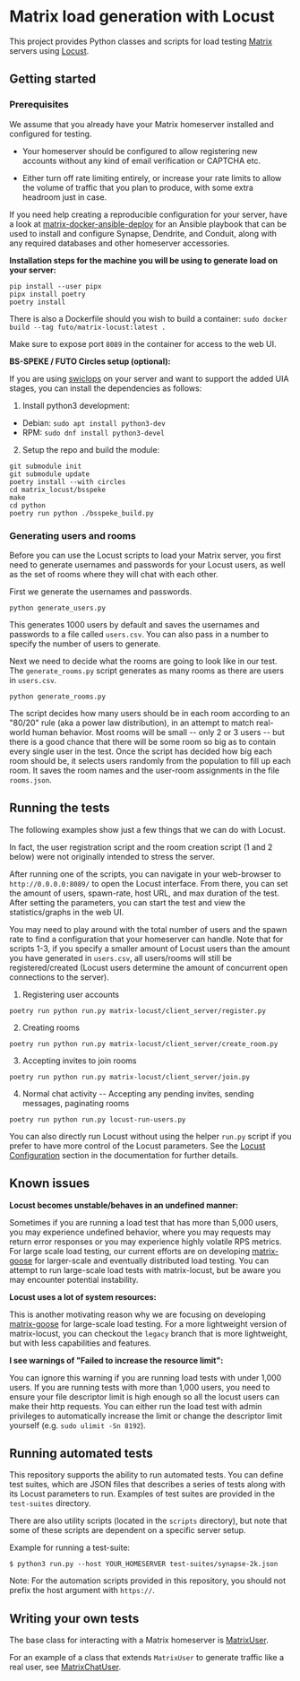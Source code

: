 # Matrix load generation with Locust

This project provides Python classes and scripts for load testing
[Matrix](https://matrix.org/) servers using [Locust](https://locust.io/).

## Getting started

### Prerequisites

We assume that you already have your Matrix homeserver installed and
configured for testing.

* Your homeserver should be configured to allow registering new accounts
  without any kind of email verification or CAPTCHA etc.

* Either turn off rate limiting entirely, or increase your rate limits
  to allow the volume of traffic that you plan to produce, with some
  extra headroom just in case.

If you need help creating a reproducible configuration for your server,
have a look at [matrix-docker-ansible-deploy](https://github.com/spantaleev/matrix-docker-ansible-deploy)
for an Ansible playbook that can be used to install and configure Synapse,
Dendrite, and Conduit, along with any required databases and other
homeserver accessories.

**Installation steps for the machine you will be using to generate load on your
server:**
```console
pip install --user pipx
pipx install poetry
poetry install
```

There is also a Dockerfile should you wish to build a container:
```sudo docker build --tag futo/matrix-locust:latest .```

Make sure to expose port `8089` in the container for access to the web UI.

**BS-SPEKE / FUTO Circles setup (optional):**

If you are using [swiclops](https://gitlab.futo.org/cvwright/swiclops) on your
server and want to support the added UIA stages, you can install the
dependencies as follows:
1. Install python3 development:
  * Debian: `sudo apt install python3-dev`
  * RPM: `sudo dnf install python3-devel`
2. Setup the repo and build the module:
```console
git submodule init
git submodule update
poetry install --with circles
cd matrix_locust/bsspeke
make
cd python
poetry run python ./bsspeke_build.py
```

### Generating users and rooms

Before you can use the Locust scripts to load your Matrix server, you
first need to generate usernames and passwords for your Locust users,
as well as the set of rooms where they will chat with each other.

First we generate the usernames and passwords.

```console
python generate_users.py
```

This generates 1000 users by default and saves the usernames and passwords to
a file called `users.csv`. You can also pass in a number to specify the number
of users to generate.

Next we need to decide what the rooms are going to look like in our test.
The `generate_rooms.py` script generates as many rooms as there are users
in `users.csv`.

```console
python generate_rooms.py
```

The script decides how many users should be in each room according to an "80/20"
rule (aka a power law distribution), in an attempt to match real-world
human behavior.
Most rooms will be small -- only 2 or 3 users -- but there is a good
chance that there will be some room so big as to contain every single
user in the test.
Once the script has decided how big each room should be, it selects users
randomly from the population to fill up each room.
It saves the room names and the user-room assignments in the file `rooms.json`.

## Running the tests

The following examples show just a few things that we can do with Locust.

In fact, the user registration script and the room creation script (1 and 2 below)
were not originally intended to stress the server.

After running one of the scripts, you can navigate in your web-browser to
`http://0.0.0.0:8089/` to open the Locust interface. From there, you can set
the amount of users, spawn-rate, host URL, and max duration of the test. After
setting the parameters, you can start the test and view the statistics/graphs
in the web UI.

You may need to play around with the total number of users and the spawn rate
to find a configuration that your homeserver can handle. Note that for scripts
1-3, if you specify a smaller amount of Locust users than the amount you have
generated in `users.csv`, all users/rooms will still be registered/created
(Locust users determine the amount of concurrent open connections to the
server).

1. Registering user accounts

```console
poetry run python run.py matrix-locust/client_server/register.py
```

2. Creating rooms

```console
poetry run python run.py matrix-locust/client_server/create_room.py
```

3. Accepting invites to join rooms

```console
poetry run python run.py matrix-locust/client_server/join.py
```

4. Normal chat activity -- Accepting any pending invites, sending messages, paginating rooms

```console
poetry run python run.py locust-run-users.py
```

You can also directly run Locust without using the helper `run.py` script
if you prefer to have more control of the Locust parameters. See the
[Locust Configuration](https://docs.locust.io/en/stable/configuration.html)
section in the documentation for further details.

## Known issues

**Locust becomes unstable/behaves in an undefined manner:**

Sometimes if you are running a load test that has more than 5,000 users, you
may experience undefined behavior, where you may requests may return error
responses or you may experience highly volatile RPS metrics. For large scale
load testing, our current efforts are on developing
[matrix-goose](https://gitlab.futo.org/load-testing/matrix-goose) for
larger-scale and eventually distributed load testing. You can attempt to run
large-scale load tests with matrix-locust, but be aware you may encounter
potential instability.

**Locust uses a lot of system resources:**

This is another motivating reason why we are focusing on developing
[matrix-goose](https://gitlab.futo.org/load-testing/matrix-goose) for
large-scale load testing. For a more lightweight version of matrix-locust,
you can checkout the `legacy` branch that is more lightweight, but with less
capabilities and features.

**I see warnings of "Failed to increase the resource limit":**

You can ignore this warning if you are running load tests with under 1,000
users. If you are running tests with more than 1,000 users, you need to ensure
your file descriptor limit is high enough so all the locust users can make
their http requests. You can either run the load test with admin privileges
to automatically increase the limit or change the descriptor limit yourself
(e.g. `sudo ulimit -Sn 8192`).


## Running automated tests

This repository supports the ability to run automated tests. You can define
test suites, which are JSON files that describes a series of tests along with
its Locust parameters to run. Examples of test suites are provided in the
`test-suites` directory.

There are also utility scripts (located in the `scripts` directory), but note
that some of these scripts are dependent on a specific server setup.

Example for running a test-suite:

```console
$ python3 run.py --host YOUR_HOMESERVER test-suites/synapse-2k.json
```

Note: For the automation scripts provided in this repository, you should not
prefix the host argument with `https://`.

## Writing your own tests

The base class for interacting with a Matrix homeserver is [MatrixUser](./matrixuser.py).

For an example of a class that extends `MatrixUser` to generate traffic
like a real user, see [MatrixChatUser](./matrixchatuser.py).
